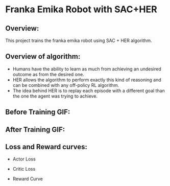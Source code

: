 # Franka Emika Robot with SAC+HER

## Overview:
This project trains the franka emika robot using SAC + HER algorithm.

## Overview of algorithm:
- Humans have the ability to learn as much from achieving an undesired outcome as from the desired one.
- HER allows the algorithm to perform exactly this kind of reasoning and can be combined with any off-policy RL algorithm.
- The idea behind HER is to replay each episode with a different goal than the one the agent was trying to achieve.

## Before Training GIF:


## After Training GIF:



## Loss and Reward curves:
- Actor Loss
  


- Critic Loss



- Reward Curve


